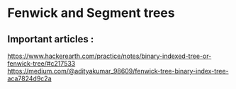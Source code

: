 # Fenwick and Segment trees

## Important articles : 
<https://www.hackerearth.com/practice/notes/binary-indexed-tree-or-fenwick-tree/#c217533> <br />
<https://medium.com/@adityakumar_98609/fenwick-tree-binary-index-tree-aca7824d9c2a> <br />

